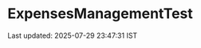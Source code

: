 # ExpensesManagementTest






















































































































Last updated: 2025-07-29 23:47:31 IST
